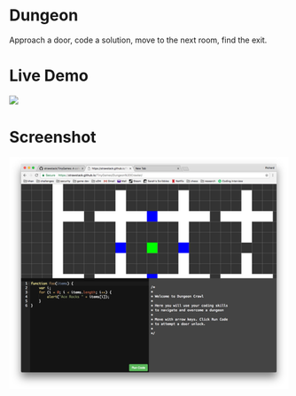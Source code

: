 # Dungeon

Approach a door, code a solution, move to the next room, find the exit.

# Live Demo

![](https://regularmemory.blog/DungeonCoder/)

# Screenshot

[![](./screenshot.png)](https://regularmemory.blog/DungeonCoder/)
